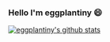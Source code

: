 ### Hello I'm eggplantiny 😄

[![eggplantiny's github stats](https://github-readme-stats.vercel.app/api?username=eggplantiny)](https://github.com/anuraghazra/github-readme-stats)

<!--
**eggplantiny/eggplantiny** is a ✨ _special_ ✨ repository because its `README.md` (this file) appears on your GitHub profile.

Here are some ideas to get you started:

- 🔭 I’m currently working on ...
- 🌱 I’m currently learning ...
- 👯 I’m looking to collaborate on ...
- 🤔 I’m looking for help with ...
- 💬 Ask me about ...
- 📫 How to reach me: ...
- 😄 Pronouns: ...
- ⚡ Fun fact: ...
-->

